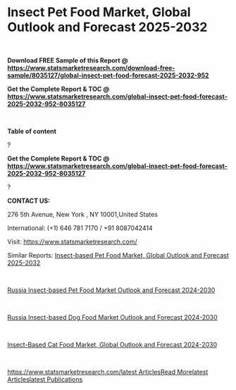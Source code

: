 <h1>Insect Pet Food Market, Global Outlook and Forecast 2025-2032</h1><br/><p><strong>Download FREE Sample of this Report @ <a href="https://www.statsmarketresearch.com/download-free-sample/8035127/global-insect-pet-food-forecast-2025-2032-952">https://www.statsmarketresearch.com/download-free-sample/8035127/global-insect-pet-food-forecast-2025-2032-952</a></strong></p>
 
 
 
 <div><b>Get the Complete Report & TOC @ <a href="https://www.statsmarketresearch.com/global-insect-pet-food-forecast-2025-2032-952-8035127">https://www.statsmarketresearch.com/global-insect-pet-food-forecast-2025-2032-952-8035127</a></b></div>
 
 
 
 <p><br />
 
 <b>Table of content</b></p>
 
 
 
 <p>? </p>
 
 
 
 <div><b>Get the Complete Report & TOC @ <a href="https://www.statsmarketresearch.com/global-insect-pet-food-forecast-2025-2032-952-8035127">https://www.statsmarketresearch.com/global-insect-pet-food-forecast-2025-2032-952-8035127</a></b></div>
 
 
 
 <p>? </p>
 
 
 
 <p><b>CONTACT US:</b><br />
 
 276 5th Avenue, New York , NY 10001,United States<br />
 
 International: (+1) 646 781 7170 / +91 8087042414<br />
 
 Visit: <a href="https://www.statsmarketresearch.com/">https://www.statsmarketresearch.com/</a><br />
 
 Similar Reports: <a href="https://www.statsmarketresearch.com/global-insect-pet-food-forecast-2025-2032-952-8035127">Insect-based Pet Food Market, Global Outlook and Forecast 2025-2032</a><br />
 
 <br />
 
 <a href="https://www.statsmarketresearch.com/global-insect-pet-food-forecast-2025-2032-952-8035127">Russia Insect-based Pet Food Market Outlook and Forecast 2024-2030</a><br />
 
 <br />
 
 <a href="https://www.statsmarketresearch.com/global-insect-pet-food-forecast-2025-2032-952-8035127">Russia Insect-based Dog Food Market Outlook and Forecast 2024-2030</a><br />
 
 <br />
 
 <a href="https://www.statsmarketresearch.com/global-insect-pet-food-forecast-2025-2032-952-8035127">Insect-Based Cat Food Market, Global Outlook and Forecast 2024-2030</a><br />
 
 <br />
 
 <a href="https://gyeongbokgung.com">https://www.statsmarketresearch.com/</a><a href="https://hallyeomaritime.com">latest Articles</a><a href="https://jingwansa.com">Read More</a><a href="https://nguoiviet.jp/">latest Articles</a><a href="https://www.intelmarketresearch.com/">latest Publications</a></p>